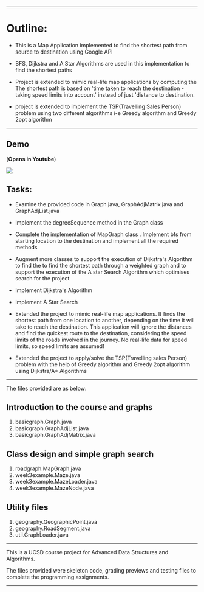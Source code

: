 





-----------------------------------------------------------------------------

Outline:
==========
* This is a Map Application implemented to find the shortest path from source to destination using Google API

* BFS, Dijkstra and A Star Algorithms are used in this implementation to find the shortest paths

* Project is extended to mimic real-life map applications by computing the 
The shortest path is based on 'time taken to reach the destination - taking speed limits into account' instead of just 'distance to destination.

* project is extended to implement the TSP(Travelling Sales Person) problem using two different algorithms i-e Greedy algorithm and Greedy 2opt algorithm

-----------------------------------------------------------------------------

Demo
-----
(**Opens in Youtube**)

[![](https://img.youtube.com/vi/WInQvOWgXY8/hqdefault.jpg)](https://youtu.be/WInQvOWgXY8)



Tasks:
----------
- Examine the provided code in Graph.java, GraphAdjMatrix.java and GraphAdjList.java

- Implement the degreeSequence method in the Graph class

- Complete the implementation of MapGraph class
    . Implement bfs from starting location to the destination and implement all 
      the required methods
      
- Augment more classes to support the execution of Dijkstra's Algorithm to find the 
    to find the shortest path through a weighted graph and to support the execution of the
    A star Search Algorithm which optimises search for the project
    
- Implement Dijkstra's Algorithm

- Implement A Star Search

- Extended the project to mimic real-life map applications. It finds the shortest path 
    from one location to another, depending on the time it will take to reach the 
    destination. This application will ignore the distances and find the quickest 
    route to the destination, considering the speed limits of the roads involved in the journey.
    No real-life data for speed limits, so speed limits are assumed!

- Extended the project to apply/solve the TSP(Travelling sales Person) problem with the help 
    of Greedy algorithm and Greedy 2opt algorithm using Dijkstra/A* Algorithms

----------------------------------------------------------------------------------


The files provided are as below:

Introduction to the course and graphs
--------------------------------------
1. basicgraph.Graph.java
2. basicgraph.GraphAdjList.java
3. basicgraph.GraphAdjMatrix.java

Class design and simple graph search
-------------------------------------
1. roadgraph.MapGraph.java
2. week3example.Maze.java
3. week3example.MazeLoader.java
4. week3example.MazeNode.java

Utility files
---------------
1. geography.GeographicPoint.java
2. geography.RoadSegment.java
3. util.GraphLoader.java

--------------------------------------------------------------------------------

This is a UCSD course project for Advanced Data Structures and Algorithms.

The files provided were skeleton code, grading previews and 
testing files to complete the programming 
assignments.


----------------------------------------------------------------------------------

